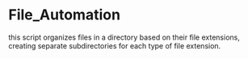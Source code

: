 # File_Automation
this script organizes files in a directory based on their file extensions,
creating separate subdirectories for each type of file extension.
